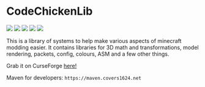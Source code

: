 CodeChickenLib
==============
[![](http://cf.way2muchnoise.eu/short_codechicken-lib-1-8_downloads.svg)](https://www.curseforge.com/minecraft/mc-mods/codechicken-lib-1-8)
[![](http://cf.way2muchnoise.eu/versions/Available%20for_codechicken-lib-1-8_full.svg)](https://www.curseforge.com/minecraft/mc-mods/codechicken-lib-1-8/files)
[![](https://img.shields.io/discord/214781374698225666.svg?logo=discord&label=Discord&labelColor=2d2d2d&style=flat)](https://discord.gg/9nr3qyC)
[![](https://img.shields.io/badge/Nexus%20index-maven-blue?style=flat&labelColor=2d2d2d)](https://nexus.covers1624.net/#browse/browse:maven-hosted:codechicken%2FCodeChickenLib)
[![](https://img.shields.io/badge/Patreon-covers1624-red?style=flat&labelColor=2d2d2d&logo=patreon)](https://www.patreon.com/covers1624)



This is a library of systems to help make various aspects of minecraft modding easier.
It contains libraries for 3D math and transformations, model rendering, packets, config, colours, ASM and a few other things.


Grab it on CurseForge [here!](https://www.curseforge.com/minecraft/mc-mods/codechicken-lib-1-8)

Maven for developers: `https://maven.covers1624.net`
